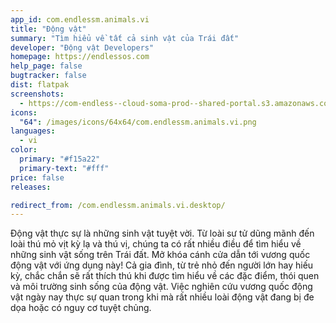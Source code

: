 ```yaml
---
app_id: com.endlessm.animals.vi
title: "Động vật"
summary: "Tìm hiểu về tất cả sinh vật của Trái đất"
developer: "Động vật Developers"
homepage: https://endlessos.com
help_page: false
bugtracker: false
dist: flatpak
screenshots:
  - https://com-endless--cloud-soma-prod--shared-portal.s3.amazonaws.com/apps.236.screenshots.ffbfb472-814d-4bf1-8de5-2e643e50b824_201810181823101313.png
icons:
  "64": /images/icons/64x64/com.endlessm.animals.vi.png
languages:
  - vi
color:
  primary: "#f15a22"
  primary-text: "#fff"
price: false
releases:

redirect_from: /com.endlessm.animals.vi.desktop/
---
```


<p>Động vật thực sự là những sinh vật tuyệt vời. Từ loài sư tử dũng mãnh đến loài thú mỏ vịt kỳ lạ và thú vị, chúng ta có rất nhiều điều để tìm hiểu về những sinh vật sống trên Trái đất. Mở khóa cánh cửa dẫn tới vương quốc động vật với ứng dụng này! Cả gia đình, từ trẻ nhỏ đến người lớn hay hiếu kỳ, chắc chắn sẽ rất thích thú khi được tìm hiểu về các đặc điểm, thói quen và môi trường sinh sống của động vật. Việc nghiên cứu vương quốc động vật ngày nay thực sự quan trong khi mà rất nhiều loài động vật đang bị đe dọa hoặc có nguy cơ tuyệt chủng.</p>